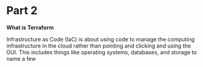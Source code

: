 # Part 2

**What is Terraform**

Infrastructure as Code (IaC) is about using code to manage the computing infrastructure in the cloud rather than pointing and clicking and using the GUI. This includes things like operating systems, databases, and storage to name a few

